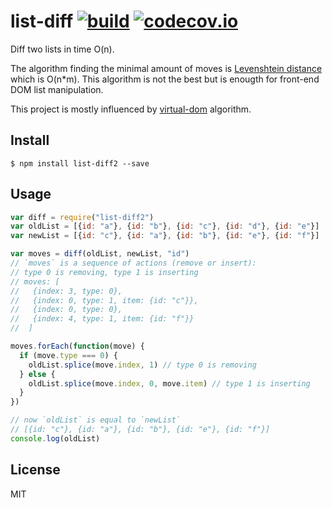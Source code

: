 # list-diff [![build](https://circleci.com/gh/livoras/list-diff/tree/master.png?style=shield)](https://circleci.com/gh/livoras/list-diff) [![codecov.io](https://codecov.io/github/livoras/list-diff/coverage.svg?branch=master)](https://codecov.io/github/livoras/list-diff?branch=master)

Diff two lists in time O(n). 

The algorithm finding the minimal amount of moves is [Levenshtein distance](https://en.wikipedia.org/wiki/Levenshtein_distance) which is O(n*m). This algorithm is not the best but is enougth for front-end DOM list manipulation. 

This project is mostly influenced by [virtual-dom](https://github.com/Matt-Esch/virtual-dom/blob/master/vtree/diff.js) algorithm.

## Install

    $ npm install list-diff2 --save

## Usage

```javascript
var diff = require("list-diff2")
var oldList = [{id: "a"}, {id: "b"}, {id: "c"}, {id: "d"}, {id: "e"}]
var newList = [{id: "c"}, {id: "a"}, {id: "b"}, {id: "e"}, {id: "f"}]

var moves = diff(oldList, newList, "id")
// `moves` is a sequence of actions (remove or insert): 
// type 0 is removing, type 1 is inserting
// moves: [
//   {index: 3, type: 0},
//   {index: 0, type: 1, item: {id: "c"}}, 
//   {index: 0, type: 0}, 
//   {index: 4, type: 1, item: {id: "f"}}
//  ]

moves.forEach(function(move) {
  if (move.type === 0) {
    oldList.splice(move.index, 1) // type 0 is removing
  } else {
    oldList.splice(move.index, 0, move.item) // type 1 is inserting
  }
})

// now `oldList` is equal to `newList`
// [{id: "c"}, {id: "a"}, {id: "b"}, {id: "e"}, {id: "f"}]
console.log(oldList) 
```

## License 
MIT




